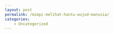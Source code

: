 ```yaml
---
layout: post
permalink: /mimpi-melihat-hantu-wujud-manusia/
categories:
    - Uncategorized
---
```


